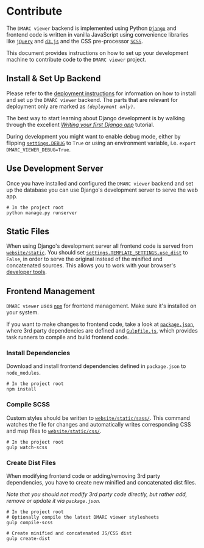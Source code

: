 # Contribute
The `DMARC viewer` backend is implemented using Python
[`Django`](https://docs.djangoproject.com/en/1.11/) and frontend code is
written in vanilla JavaScript using convenience libraries like
[`jQuery`](https://jquery.com/) and [`d3.js`](https://d3js.org/) and the CSS
pre-processor [`SCSS`](https://sass-lang.com/guide).

This document provides instructions on how to set up your development machine
to contribute code to the `DMARC viewer` project.

## Install & Set Up Backend
Please refer to the [deployment instructions](DEPLOYMENT.md) for information on
how to install and set up the `DMARC viewer` backend. The parts that are
relevant for deployment only are marked as *`(deployment only)`*.

The best way to start learning about Django development is by walking through
the excellent [*Writing your first Django
app*](https://docs.djangoproject.com/en/1.11/intro/tutorial01/) tutorial.

During development you might want to enable debug mode, either by flipping
[`settings.DEBUG`](dmarc_viewer/settings.py#L28) to `True` or using an
environment variable, i.e. `export DMARC_VIEWER_DEBUG=True`.

## Use Development Server
Once you have installed and configured the `DMARC viewer` backend and set up
the database you can use Django's development server to serve the web app.
```shell
# In the project root
python manage.py runserver
```

## Static Files
When using Django's development server all frontend code is served from
[`website/static`](website/static). You should set
[`settings.TEMPLATE_SETTINGS.use_dist`](dmarc_viewer/settings.py#L69) to
`False`, in order to serve the original instead of the minified and
concatenated sources. This allows you to work with your browser's [developer
tools](https://developers.google.com/web/tools/chrome-devtools/).

## Frontend Management

`DMARC viewer` uses [`npm`](https://www.npmjs.com/get-npm) for frontend
management. Make sure it's installed on your system.

If you want to make changes to frontend code, take a look at
[`package.json`](package.json), where 3rd party dependencies are defined and
[`Gulpfile.js`](Gulpfile.js), which provides task runners to compile and build
frontend code.

### Install Dependencies
Download and install frontend dependencies defined in `package.json` to
`node_modules`.
```shell
# In the project root
npm install
```

### Compile SCSS
Custom styles should be written to
[`website/static/sass/`](website/static/sass). This command watches the file for
changes and automatically writes corresponding CSS and map files to
[`website/static/css/`](website/static/css).
```shell
# In the project root
gulp watch-scss
```

### Create Dist Files
When modifying frontend code or adding/removing 3rd party dependencies, you
have to create new minified and concatenated dist files.

*Note that you should not modify 3rd party code directly, but rather add,
remove or update it via `package.json`.*
```shell
# In the project root
# Optionally compile the latest DMARC viewer stylesheets
gulp compile-scss

# Create minified and concatenated JS/CSS dist
gulp create-dist
```

